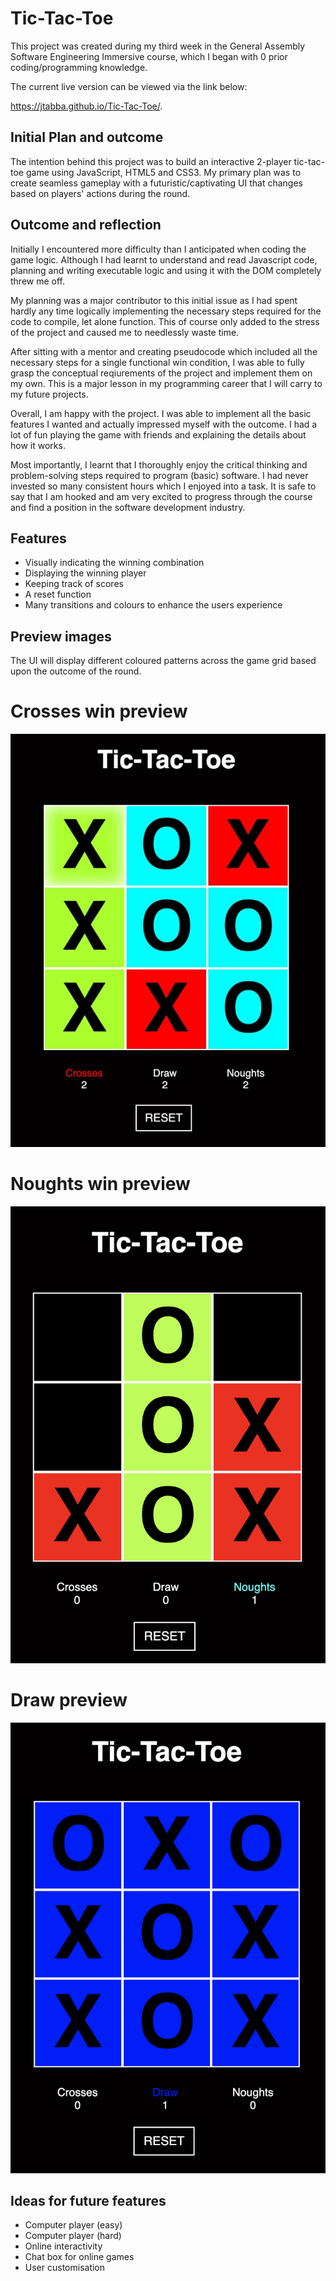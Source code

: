 # Tic-Tac-Toe

This project was created during my third week in the General Assembly Software Engineering Immersive course, which I began with 0 prior coding/programming knowledge.

The current live version can be viewed via the link below:

https://jtabba.github.io/Tic-Tac-Toe/. 


## Initial Plan and outcome

The intention behind this project was to build an interactive 2-player tic-tac-toe game using JavaScript, HTML5 and CSS3. My primary plan was to create seamless gameplay with a futuristic/captivating UI that changes based on players' actions during the round. 


## Outcome and reflection

Initially I encountered more difficulty than I anticipated when coding the game logic. Although I had learnt to understand and read Javascript code, planning and writing executable logic and using it with the DOM completely threw me off. 

My planning was a major contributor to this initial issue as I had spent hardly any time logically implementing the necessary steps required for the code to compile, let alone function. This of course only added to the stress of the project and caused me to needlessly waste time.

After sitting with a mentor and creating pseudocode which included all the necessary steps for a single functional win condition, I was able to fully grasp the conceptual reqiurements of the project and implement them on my own. This is a major lesson in my programming career that I will carry to my future projects.

Overall, I am happy with the project. I was able to implement all the basic features I wanted and actually impressed myself with the outcome. I had a lot of fun playing the game with friends and explaining the details about how it works.

Most importantly, I learnt that I thoroughly enjoy the critical thinking and problem-solving steps required to program (basic) software. I had never invested so many consistent hours which I enjoyed into a task. It is safe to say that I am hooked and am very excited to progress through the course and find a position in the software development industry.


## Features 
   - Visually indicating the winning combination 
   - Displaying the winning player 
   - Keeping track of scores
   - A reset function
   - Many transitions and colours to enhance the users experience


## Preview images

The UI will display different coloured patterns across the game grid based upon the outcome of the round.

# Crosses win preview
![Home interface](https://github.com/jtabba/Tic-Tac-Toe/blob/main/images/xwin.jpg)

# Noughts win preview
![Home interface](https://github.com/jtabba/Tic-Tac-Toe/blob/main/images/owin.jpg)

# Draw preview
![Home interface](https://github.com/jtabba/Tic-Tac-Toe/blob/main/images/draw.jpg)


## Ideas for future features

   - Computer player (easy)
   - Computer player (hard)
   - Online interactivity 
   - Chat box for online games
   - User customisation
